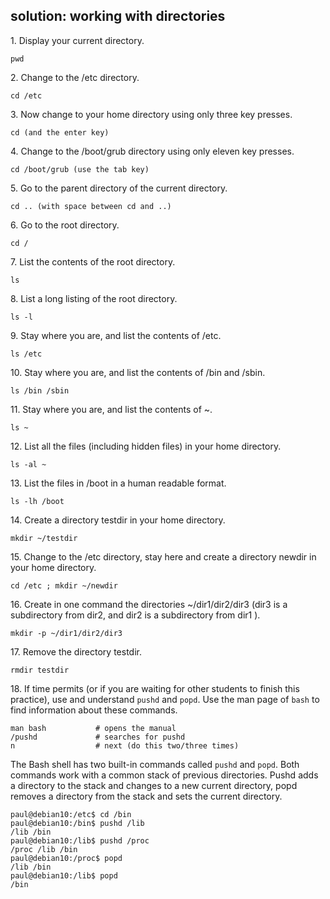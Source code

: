 ## solution: working with directories

1\. Display your current directory.

    pwd

2\. Change to the /etc directory.

    cd /etc

3\. Now change to your home directory using only three key presses.

    cd (and the enter key)

4\. Change to the /boot/grub directory using only eleven key presses.

    cd /boot/grub (use the tab key)

5\. Go to the parent directory of the current directory.

    cd .. (with space between cd and ..)

6\. Go to the root directory.

    cd /

7\. List the contents of the root directory.

    ls

8\. List a long listing of the root directory.

    ls -l

9\. Stay where you are, and list the contents of /etc.

    ls /etc

10\. Stay where you are, and list the contents of /bin and /sbin.

    ls /bin /sbin

11\. Stay where you are, and list the contents of \~.

    ls ~

12\. List all the files (including hidden files) in your home directory.

    ls -al ~

13\. List the files in /boot in a human readable format.

    ls -lh /boot

14\. Create a directory testdir in your home directory.

    mkdir ~/testdir

15\. Change to the /etc directory, stay here and create a directory
newdir in your home directory.

    cd /etc ; mkdir ~/newdir

16\. Create in one command the directories \~/dir1/dir2/dir3 (dir3 is a
subdirectory from dir2, and dir2 is a subdirectory from dir1 ).

    mkdir -p ~/dir1/dir2/dir3

17\. Remove the directory testdir.

    rmdir testdir

18\. If time permits (or if you are waiting for other students to finish
this practice), use and understand `pushd` and `popd`. Use the man page
of `bash` to find information about these commands.

    man bash           # opens the manual
    /pushd             # searches for pushd
    n                  # next (do this two/three times)

The Bash shell has two built-in commands called `pushd`
and `popd`. Both commands work with a common stack of
previous directories. Pushd adds a directory to the stack and changes to
a new current directory, popd removes a directory from the stack and
sets the current directory.

    paul@debian10:/etc$ cd /bin
    paul@debian10:/bin$ pushd /lib
    /lib /bin
    paul@debian10:/lib$ pushd /proc
    /proc /lib /bin
    paul@debian10:/proc$ popd
    /lib /bin
    paul@debian10:/lib$ popd
    /bin
